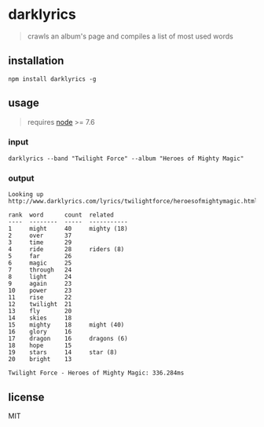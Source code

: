 # darklyrics

> crawls an album's page and compiles a list of most used words

## installation

```
npm install darklyrics -g
```

## usage

> requires [node](https://nodejs.org/) >= 7.6

### input

```
darklyrics --band "Twilight Force" --album "Heroes of Mighty Magic"
```

### output

```
Looking up http://www.darklyrics.com/lyrics/twilightforce/heroesofmightymagic.html

rank  word      count  related
----  --------  -----  -----------
1     might     40     mighty (18)
2     over      37
3     time      29
4     ride      28     riders (8)
5     far       26
6     magic     25
7     through   24
8     light     24
9     again     23
10    power     23
11    rise      22
12    twilight  21
13    fly       20
14    skies     18
15    mighty    18     might (40)
16    glory     16
17    dragon    16     dragons (6)
18    hope      15
19    stars     14     star (8)
20    bright    13

Twilight Force - Heroes of Mighty Magic: 336.284ms
```

## license

MIT
